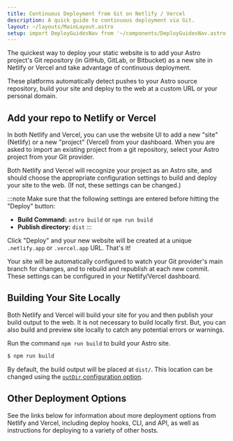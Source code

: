 ```yaml
---
title: Continuous Deployment from Git on Netlify / Vercel
description: A quick guide to continuous deployment via Git.
layout: ~/layouts/MainLayout.astro
setup: import DeployGuidesNav from '~/components/DeployGuidesNav.astro';
---
```

The quickest way to deploy your static website is to add your Astro project's Git repository (in GitHub, GitLab, or Bitbucket) as a new site in Netlify or Vercel and take advantage of continuous deployment. 

These platforms automatically detect pushes to your Astro source repository, build your site and deploy to the web at a custom URL or your personal domain.

## Add your repo to Netlify or Vercel

In both Netlify and Vercel, you can use the website UI to add a new "site" (Netlify) or a new "project" (Vercel) from your dashboard. When you are asked to import an existing project from a git repository, select your Astro project from your Git provider.

Both Netlify and Vercel will recognize your project as an Astro site, and should choose the appropriate configuration settings to build and deploy your site to the web. (If not, these settings can be changed.)

:::note
Make sure that the following settings are entered before hitting the "Deploy" button:

- **Build Command:** `astro build` or `npm run build`
- **Publish directory:** `dist`
:::

Click "Deploy" and your new website will be created at a unique `.netlify.app` or `.vercel.app` URL. That's it!

Your site will be automatically configured to watch your Git provider's main branch for changes, and to rebuild and republish at each new commit. These settings can be configured in your Netlify/Vercel dashboard.


## Building Your Site Locally

Both Netlify and Vercel will build your site for you and then publish your build output to the web. It is not necessary to build locally first. But, you can also build and preview site locally to catch any potential errors or warnings.

Run the command `npm run build` to build your Astro site.

```bash
$ npm run build
```

By default, the build output will be placed at `dist/`. This location can be changed using the [`outDir` configuration option](/en/reference/configuration-reference/#outdir). 

## Other Deployment Options

See the links below for information about more deployment options from Netlify and Vercel, including deploy hooks, CLI, and API, as well as instructions for deploying to a variety of other hosts.

<DeployGuidesNav />
